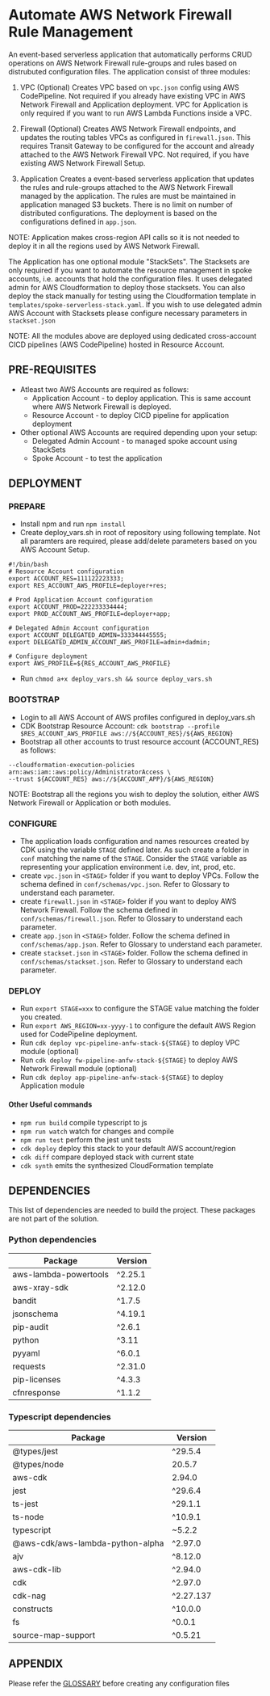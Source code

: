 # Automate AWS Network Firewall Rule Management
An event-based serverless application that automatically performs CRUD operations on AWS Network Firewall rule-groups and rules based on distrubuted configuration files. The application consist of three modules:

1. VPC (Optional)
Creates VPC based on `vpc.json` config using AWS CodePipeline. Not required if you already have existing VPC in AWS Network Firewall and Application deployment. VPC for Application is only required if you want to run AWS Lambda Functions inside a VPC.

2. Firewall (Optional)
Creates AWS Network Firewall endpoints, and updates the routing tables VPCs as configured in `firewall.json`. This requires Transit Gateway to be configured for the account and already attached to the AWS Network Firewall VPC. Not required, if you have existing AWS Network Firewall Setup.

3. Application
Creates a event-based serverless application that updates the rules and rule-groups attached to the AWS Network Firewall managed by the application. The rules are must be maintained in application managed S3 buckets. There is no limit on number of distributed configurations. The deployment is based on the configurations defined in `app.json`.

NOTE: Application makes cross-region API calls so it is not needed to deploy it in all the regions used by AWS Network Firewall. 

The Application has one optional module "StackSets". The Stacksets are only required if you want to automate the resource management in spoke accounts, i.e. accounts that hold the configuration files. It uses delegated admin for AWS Cloudformation to deploy those stacksets. You can also deploy the stack manually for testing using the Cloudformation template in `templates/spoke-serverless-stack.yaml`. If you wish to use delegated admin AWS Account with Stacksets please configure necessary parameters in `stackset.json`

NOTE: All the modules above are deployed using dedicated cross-account CICD pipelines (AWS CodePipeline) hosted in Resource Account.

## PRE-REQUISITES
* Atleast two AWS Accounts are required as follows: 
    * Application Account - to deploy application. This is same account where AWS Network Firewall is deployed.
    * Resource Account - to deploy CICD pipeline for application deployment
* Other optional AWS Accounts are required depending upon your setup:
    * Delegated Admin Account - to managed spoke account using StackSets
    * Spoke Account - to test the application

## DEPLOYMENT
### PREPARE
* Install npm and run `npm install`
* Create deploy_vars.sh in root of repository using following template. Not all paramters are required, please add/delete parameters based on you AWS Account Setup.

```
#!/bin/bash
# Resource Account configuration
export ACCOUNT_RES=111122223333;
export RES_ACCOUNT_AWS_PROFILE=deployer+res;

# Prod Application Account configuration
export ACCOUNT_PROD=222233334444;
export PROD_ACCOUNT_AWS_PROFILE=deployer+app;

# Delegated Admin Account configuration
export ACCOUNT_DELEGATED_ADMIN=333344445555;
export DELEGATED_ADMIN_ACCOUNT_AWS_PROFILE=admin+dadmin;

# Configure deployment
export AWS_PROFILE=${RES_ACCOUNT_AWS_PROFILE}

```
* Run `chmod a+x deploy_vars.sh && source deploy_vars.sh`

### BOOTSTRAP
* Login to all AWS Account of AWS profiles configured in deploy_vars.sh
* CDK Bootstrap Resource Account:
`cdk bootstrap --profile $RES_ACCOUNT_AWS_PROFILE aws://${ACCOUNT_RES}/${AWS_REGION}`
* Bootstrap all other accounts to trust resource account (ACCOUNT_RES) as follows:

```cdk bootstrap --profile $APP_ACCOUNT_AWS_PROFILE  \
--cloudformation-execution-policies arn:aws:iam::aws:policy/AdministratorAccess \
--trust ${ACCOUNT_RES} aws://${ACCOUNT_APP}/${AWS_REGION}
```

NOTE: Bootstrap all the regions you wish to deploy the solution, either AWS Network Firewall or Application or both modules.

### CONFIGURE
* The application loads configuration and names resources created by CDK using the variable `STAGE` defined later. As such create a folder in `conf` matching the name of the `STAGE`. Consider the `STAGE` variable as representing your application environment i.e. dev, int, prod, etc.
* create `vpc.json` in `<STAGE>` folder if you want to deploy VPCs. Follow the schema defined in `conf/schemas/vpc.json`. Refer to Glossary to understand each parameter.
* create `firewall.json` in `<STAGE>` folder if you want to deploy AWS Network Firewall. Follow the schema defined in `conf/schemas/firewall.json`. Refer to Glossary to understand each parameter.
* create `app.json` in `<STAGE>` folder. Follow the schema defined in `conf/schemas/app.json`. Refer to Glossary to understand each parameter.
* create `stackset.json` in `<STAGE>` folder. Follow the schema defined in `conf/schemas/stackset.json`. Refer to Glossary to understand each parameter.

### DEPLOY
* Run `export STAGE=xxx` to configure the STAGE value matching the folder you created.
* Run `export AWS_REGION=xx-yyyy-1` to configure the default AWS Region used for CodePipeline deployment.
* Run `cdk deploy vpc-pipeline-anfw-stack-${STAGE}` to deploy VPC module (optional)
* Run `cdk deploy fw-pipeline-anfw-stack-${STAGE}` to deploy AWS Network Firewall module (optional)
* Run `cdk deploy app-pipeline-anfw-stack-${STAGE}` to deploy Application module

#### Other Useful commands
* `npm run build`   compile typescript to js
* `npm run watch`   watch for changes and compile
* `npm run test`    perform the jest unit tests
* `cdk deploy`      deploy this stack to your default AWS account/region
* `cdk diff`        compare deployed stack with current state
* `cdk synth`       emits the synthesized CloudFormation template


## DEPENDENCIES

This list of dependencies are needed to build the project.
These packages are not part of the solution.

### Python dependencies

| Package | Version |
| ------- | ------- |
| aws-lambda-powertools | ^2.25.1 |
| aws-xray-sdk | ^2.12.0 |
| bandit | ^1.7.5 |
| jsonschema | ^4.19.1 |
| pip-audit | ^2.6.1 |
| python | ^3.11 |
| pyyaml | ^6.0.1 |
| requests | ^2.31.0 |
| pip-licenses | ^4.3.3 |
| cfnresponse | ^1.1.2 |

### Typescript dependencies

| Package | Version |
| ------- | ------- |
| @types/jest | ^29.5.4 |
| @types/node | 20.5.7 |
| aws-cdk | 2.94.0 |
| jest | ^29.6.4 |
| ts-jest | ^29.1.1 |
| ts-node | ^10.9.1 |
| typescript | ~5.2.2
| @aws-cdk/aws-lambda-python-alpha | ^2.97.0 |
| ajv | ^8.12.0 |
| aws-cdk-lib | ^2.94.0 |
| cdk | ^2.97.0 |
| cdk-nag | ^2.27.137 |
| constructs | ^10.0.0 |
| fs | ^0.0.1 |
| source-map-support | ^0.5.21 |

## APPENDIX
Please refer the [GLOSSARY](GLOSSARY.md) before creating any configuration files
